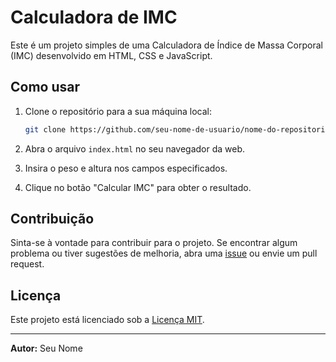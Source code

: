 # Calculadora de IMC

Este é um projeto simples de uma Calculadora de Índice de Massa Corporal (IMC) desenvolvido em HTML, CSS e JavaScript.

## Como usar

1. Clone o repositório para a sua máquina local:

    ```bash
    git clone https://github.com/seu-nome-de-usuario/nome-do-repositorio.git
    ```

2. Abra o arquivo `index.html` no seu navegador da web.

3. Insira o peso e altura nos campos especificados.

4. Clique no botão "Calcular IMC" para obter o resultado.

## Contribuição

Sinta-se à vontade para contribuir para o projeto. Se encontrar algum problema ou tiver sugestões de melhoria, abra uma [issue](https://github.com/seu-nome-de-usuario/nome-do-repositorio/issues) ou envie um pull request.

## Licença

Este projeto está licenciado sob a [Licença MIT](LICENSE).

---

**Autor:** Seu Nome
